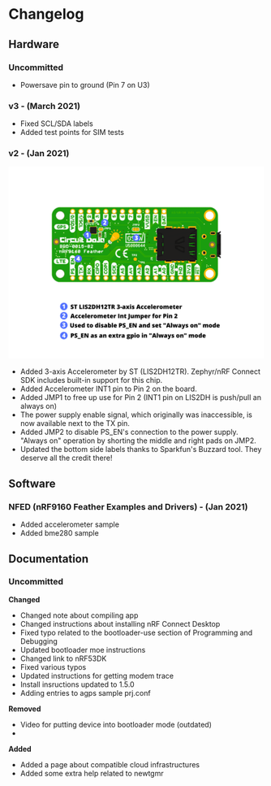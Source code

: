# Changelog

## Hardware

### Uncommitted

* Powersave pin to ground (Pin 7 on U3) 

### v3 - (March 2021)

* Fixed SCL/SDA labels
* Added test points for SIM tests

### v2 - (Jan 2021)

![Backside of nRF9160 Feather V2](img/v2-backside.png)

* Added 3-axis Accelerometer by ST (LIS2DH12TR). Zephyr/nRF Connect SDK includes built-in support for this chip.
* Added Accelerometer INT1 pin to Pin 2 on the board. 
* Added JMP1 to free up use for Pin 2 (INT1 pin on LIS2DH is push/pull an always on)
* The power supply enable signal, which originally was inaccessible, is now available next to the TX pin. 
* Added JMP2 to disable PS_EN's connection to the power supply. "Always on" operation by shorting the middle and right pads on JMP2.
* Updated the bottom side labels thanks to Sparkfun's Buzzard tool. They deserve all the credit there!

## Software

### NFED (nRF9160 Feather Examples and Drivers) - (Jan 2021)
* Added accelerometer sample
* Added bme280 sample

## Documentation

### Uncommitted

**Changed**
* Changed note about compiling app
* Changed instructions about installing nRF Connect Desktop
* Fixed typo related to the bootloader-use section of Programming and Debugging
* Updated bootloader moe instructions
* Changed link to nRF53DK
* Fixed various typos
* Updated instructions for getting modem trace
* Install insructions updated to 1.5.0
* Adding entries to agps sample prj.conf

**Removed**
* Video for putting device into bootloader mode (outdated)
* 

**Added**
* Added a page about compatible cloud infrastructures
* Added some extra help related to newtgmr